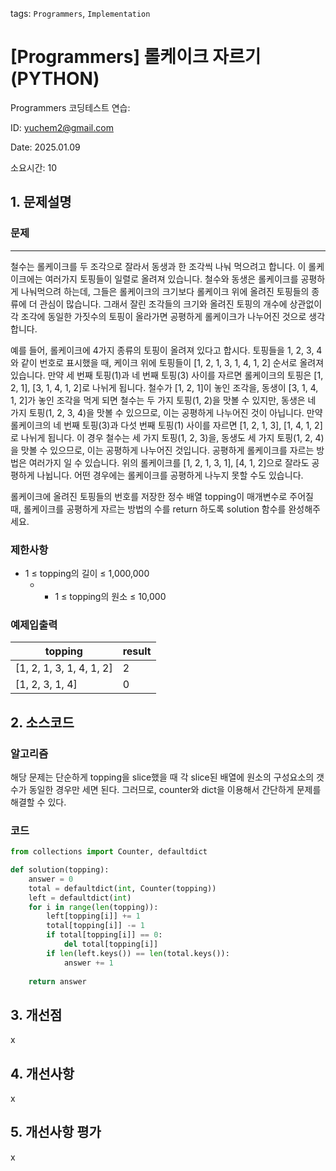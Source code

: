 tags: `Programmers`, `Implementation`
# [Programmers] 롤케이크 자르기 (PYTHON)
Programmers 코딩테스트 연습: 

ID: yuchem2@gmail.com

Date: 2025.01.09

소요시간: 10

## 1. 문제설명

### 문제
---
철수는 롤케이크를 두 조각으로 잘라서 동생과 한 조각씩 나눠 먹으려고 합니다. 이 롤케이크에는 여러가지 토핑들이 일렬로 올려져 있습니다. 철수와 동생은 롤케이크를 공평하게 나눠먹으려 하는데, 그들은 롤케이크의 크기보다 롤케이크 위에 올려진 토핑들의 종류에 더 관심이 많습니다. 그래서 잘린 조각들의 크기와 올려진 토핑의 개수에 상관없이 각 조각에 동일한 가짓수의 토핑이 올라가면 공평하게 롤케이크가 나누어진 것으로 생각합니다.

예를 들어, 롤케이크에 4가지 종류의 토핑이 올려져 있다고 합시다. 토핑들을 1, 2, 3, 4와 같이 번호로 표시했을 때, 케이크 위에 토핑들이 [1, 2, 1, 3, 1, 4, 1, 2] 순서로 올려져 있습니다. 만약 세 번째 토핑(1)과 네 번째 토핑(3) 사이를 자르면 롤케이크의 토핑은 [1, 2, 1], [3, 1, 4, 1, 2]로 나뉘게 됩니다. 철수가 [1, 2, 1]이 놓인 조각을, 동생이 [3, 1, 4, 1, 2]가 놓인 조각을 먹게 되면 철수는 두 가지 토핑(1, 2)을 맛볼 수 있지만, 동생은 네 가지 토핑(1, 2, 3, 4)을 맛볼 수 있으므로, 이는 공평하게 나누어진 것이 아닙니다. 만약 롤케이크의 네 번째 토핑(3)과 다섯 번째 토핑(1) 사이를 자르면 [1, 2, 1, 3], [1, 4, 1, 2]로 나뉘게 됩니다. 이 경우 철수는 세 가지 토핑(1, 2, 3)을, 동생도 세 가지 토핑(1, 2, 4)을 맛볼 수 있으므로, 이는 공평하게 나누어진 것입니다. 공평하게 롤케이크를 자르는 방법은 여러가지 일 수 있습니다. 위의 롤케이크를 [1, 2, 1, 3, 1], [4, 1, 2]으로 잘라도 공평하게 나뉩니다. 어떤 경우에는 롤케이크를 공평하게 나누지 못할 수도 있습니다.

롤케이크에 올려진 토핑들의 번호를 저장한 정수 배열 topping이 매개변수로 주어질 때, 롤케이크를 공평하게 자르는 방법의 수를 return 하도록 solution 함수를 완성해주세요.

### 제한사항
+ 1 ≤ topping의 길이 ≤ 1,000,000
  + + 1 ≤ topping의 원소 ≤ 10,000
### 예제입출력

| topping                  | result  |
|--------------------------|---------|
| [1, 2, 1, 3, 1, 4, 1, 2] | 2       |
| [1, 2, 3, 1, 4]          | 0       |


## 2. 소스코드

### 알고리즘
해당 문제는 단순하게 topping을 slice했을 때 각 slice된 배열에 원소의 구성요소의 갯수가 동일한 경우만 세면 된다. 
그러므로, counter와 dict을 이용해서 간단하게 문제를 해결할 수 있다. 

### 코드
```python
from collections import Counter, defaultdict

def solution(topping):
    answer = 0
    total = defaultdict(int, Counter(topping))
    left = defaultdict(int)
    for i in range(len(topping)):
        left[topping[i]] += 1
        total[topping[i]] -= 1
        if total[topping[i]] == 0:
            del total[topping[i]]
        if len(left.keys()) == len(total.keys()):
            answer += 1
    
    return answer
```
## 3. 개선점
x
## 4. 개선사항
x
## 5. 개선사항 평가
x
